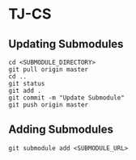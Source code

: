 # TJ-CS

## Updating Submodules
```
cd <SUBMODULE_DIRECTORY>
git pull origin master
cd ..
git status
git add .
git commit -m "Update Submodule"
git push origin master
```

## Adding Submodules
```
git submodule add <SUBMODULE_URL>
```

